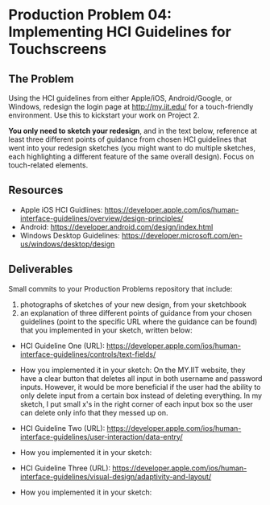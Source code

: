 # Production Problem 04: Implementing HCI Guidelines for Touchscreens

## The Problem

Using the HCI guidelines from either Apple/iOS, Android/Google, or Windows, redesign the login page at
http://my.iit.edu/ for a touch-friendly environment. Use this to kickstart your work on Project 2.

**You only need to sketch your redesign**, and in the text below, reference at least three different
points of guidance from chosen HCI guidelines that went into your redesign sketches (you might
want to do multiple sketches, each highlighting a different feature of the same overall design).
Focus on touch-related elements.

## Resources

* Apple iOS HCI Guidlines:
  https://developer.apple.com/ios/human-interface-guidelines/overview/design-principles/
* Android:
  https://developer.android.com/design/index.html
* Windows Desktop Guidelines:
  https://developer.microsoft.com/en-us/windows/desktop/design

## Deliverables

Small commits to your Production Problems repository that include:

1) photographs of sketches of your new design, from your sketchbook
2) an explanation of three different points of guidance from your chosen guidelines (point to the
   specific URL where the guidance can be found) that you implemented in your sketch, written below:

* HCI Guideline One (URL): https://developer.apple.com/ios/human-interface-guidelines/controls/text-fields/
* How you implemented it in your sketch: On the MY.IIT website, they have a clear button that deletes all
input in both username and password inputs. However, it would be more beneficial if the user had the ability to only
delete input from a certain box instead of deleting everything. In my sketch, I put small x's in the right corner of each
input box so the user can delete only info that they messed up on.

* HCI Guideline Two (URL): https://developer.apple.com/ios/human-interface-guidelines/user-interaction/data-entry/
* How you implemented it in your sketch:

* HCI Guideline Three (URL): https://developer.apple.com/ios/human-interface-guidelines/visual-design/adaptivity-and-layout/
* How you implemented it in your sketch:
